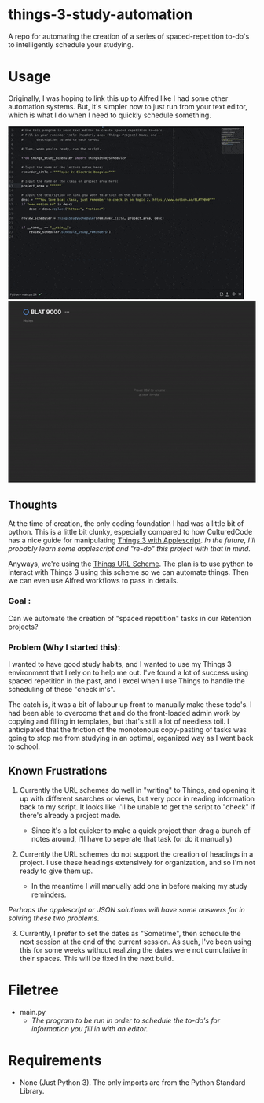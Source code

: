 # things-3-study-automation
A repo for automating the creation of a series of spaced-repetition to-do's to intelligently schedule your studying.



# Usage
Originally, I was hoping to link this up to Alfred like I had some other automation systems. But, it's simpler now to just run from your text editor, which is what I do when I need to quickly schedule something.

![You add in the details to the main.py file, then run it](demo/things_scheduler_1.gif)
![And out pop the spaced to-do's.](demo/things_scheduler_2.gif)


## Thoughts
At the time of creation, the only coding foundation I had was a little bit of python.
This is a little bit clunky, especially compared to how CulturedCode has a nice guide for manipulating [Things 3 with Applescript](https://culturedcode.com/things/download/Things3AppleScriptGuide.pdf).
*In the future, I'll probably learn some applescript and "re-do" this project with that in mind.*

Anyways, we're using the [Things URL Scheme](https://culturedcode.com/things/support/articles/2803573/).
The plan is to use python to interact with Things 3 using this scheme so we can automate things.
Then we can even use Alfred workflows to pass in details.

### Goal :
Can we automate the creation of "spaced repetition" tasks in our Retention projects?

### Problem (Why I started this):
I wanted to have good study habits, and I wanted to use my Things 3 environment that I rely on to help me out. I've found a lot of success using spaced repetition in the past, and I excel when I use Things to handle the scheduling of these "check in's".

The catch is, it was a bit of labour up front to manually make these todo's. I had been able to overcome that and do the front-loaded admin work by copying and filling in templates, but that's still a lot of needless toil.
I anticipated that the friction of the monotonous copy-pasting of tasks was going to stop me from studying in an optimal, organized way as I went back to school.

## Known Frustrations
1. Currently the URL schemes do well in "writing" to Things, and opening it up with different searches or views, but very poor in reading information back to my script. It looks like I'll be unable to get the script to "check" if there's already a project made.
    * Since it's a lot quicker to make a quick project than drag a bunch of notes around, I'll have to seperate that task (or do it manually)

2. Currently the URL schemes do not support the creation of headings in a project. I use these headings extensively for organization, and so I'm not ready to give them up.
    * In the meantime I will manually add one in before making my study reminders.

*Perhaps the applescript or JSON solutions will have some answers for in solving these two problems.*

3. Currently, I prefer to set the dates as "Sometime", then schedule the next session at the end of the current session. As such, I've been using this for some weeks without realizing the dates were not cumulative in their spaces. This will be fixed in the next build.

# Filetree

* main.py
  * *The program to be run in order to schedule the to-do's for information you fill in with an editor.*


# Requirements
  * None (Just Python 3). The only imports are from the Python Standard Library.

